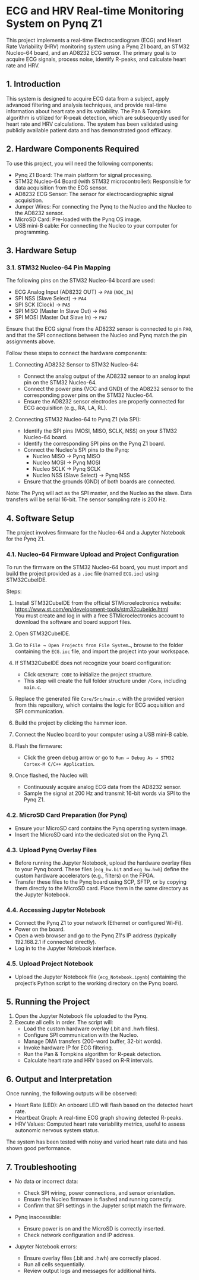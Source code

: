 # ECG and HRV Real-time Monitoring System on Pynq Z1

This project implements a real-time Electrocardiogram (ECG) and Heart Rate Variability (HRV) monitoring system using a Pynq Z1 board, an STM32 Nucleo-64 board, and an AD8232 ECG sensor. The primary goal is to acquire ECG signals, process noise, identify R-peaks, and calculate heart rate and HRV.

## 1. Introduction

This system is designed to acquire ECG data from a subject, apply advanced filtering and analysis techniques, and provide real-time information about heart rate and its variability. The Pan & Tompkins algorithm is utilized for R-peak detection, which are subsequently used for heart rate and HRV calculations. The system has been validated using publicly available patient data and has demonstrated good efficacy.

## 2. Hardware Components Required

To use this project, you will need the following components:

* Pynq Z1 Board: The main platform for signal processing.
* STM32 Nucleo-64 Board (with STM32 microcontroller): Responsible for data acquisition from the ECG sensor.
* AD8232 ECG Sensor: The sensor for electrocardiographic signal acquisition.
* Jumper Wires: For connecting the Pynq to the Nucleo and the Nucleo to the AD8232 sensor.
* MicroSD Card: Pre-loaded with the Pynq OS image.
* USB mini-B cable: For connecting the Nucleo to your computer for programming.

## 3. Hardware Setup

### 3.1. STM32 Nucleo-64 Pin Mapping

The following pins on the STM32 Nucleo-64 board are used:

* ECG Analog Input (AD8232 OUT) → `PA0` (`ADC_IN`)
* SPI NSS (Slave Select) → `PA4`
* SPI SCK (Clock) → `PA5`
* SPI MISO (Master In Slave Out) → `PA6`
* SPI MOSI (Master Out Slave In) → `PA7`

Ensure that the ECG signal from the AD8232 sensor is connected to pin `PA0`, and that the SPI connections between the Nucleo and Pynq match the pin assignments above.

Follow these steps to connect the hardware components:

1. Connecting AD8232 Sensor to STM32 Nucleo-64:
   * Connect the analog output of the AD8232 sensor to an analog input pin on the STM32 Nucleo-64.
   * Connect the power pins (VCC and GND) of the AD8232 sensor to the corresponding power pins on the STM32 Nucleo-64.
   * Ensure the AD8232 sensor electrodes are properly connected for ECG acquisition (e.g., RA, LA, RL).

2. Connecting STM32 Nucleo-64 to Pynq Z1 (via SPI):
   * Identify the SPI pins (MOSI, MISO, SCLK, NSS) on your STM32 Nucleo-64 board.
   * Identify the corresponding SPI pins on the Pynq Z1 board.
   * Connect the Nucleo's SPI pins to the Pynq:
     * Nucleo MISO → Pynq MISO
     * Nucleo MOSI → Pynq MOSI
     * Nucleo SCLK → Pynq SCLK
     * Nucleo NSS (Slave Select) → Pynq NSS
   * Ensure that the grounds (GND) of both boards are connected.

Note: The Pynq will act as the SPI master, and the Nucleo as the slave. Data transfers will be serial 16-bit. The sensor sampling rate is 200 Hz.

## 4. Software Setup

The project involves firmware for the Nucleo-64 and a Jupyter Notebook for the Pynq Z1.

### 4.1. Nucleo-64 Firmware Upload and Project Configuration

To run the firmware on the STM32 Nucleo-64 board, you must import and build the project provided as a `.ioc` file (named `ECG.ioc`) using STM32CubeIDE.

Steps:

1. Install STM32CubeIDE from the official STMicroelectronics website:  
   https://www.st.com/en/development-tools/stm32cubeide.html  
   You must create and log in with a free STMicroelectronics account to download the software and board support files.

2. Open STM32CubeIDE.

3. Go to `File → Open Projects from File System…`, browse to the folder containing the `ECG.ioc` file, and import the project into your workspace.

4. If STM32CubeIDE does not recognize your board configuration:
   * Click `GENERATE CODE` to initialize the project structure.
   * This step will create the full folder structure under `/Core`, including `main.c`.

5. Replace the generated file `Core/Src/main.c` with the provided version from this repository, which contains the logic for ECG acquisition and SPI communication.

6. Build the project by clicking the hammer icon.

7. Connect the Nucleo board to your computer using a USB mini-B cable.

8. Flash the firmware:
   * Click the green debug arrow or go to `Run → Debug As → STM32 Cortex-M C/C++ Application`.

9. Once flashed, the Nucleo will:
    * Continuously acquire analog ECG data from the AD8232 sensor.
    * Sample the signal at 200 Hz and transmit 16-bit words via SPI to the Pynq Z1.

### 4.2. MicroSD Card Preparation (for Pynq)

* Ensure your MicroSD card contains the Pynq operating system image.
* Insert the MicroSD card into the dedicated slot on the Pynq Z1.

### 4.3. Upload Pynq Overlay Files

* Before running the Jupyter Notebook, upload the hardware overlay files to your Pynq board. These files (`ecg_hw.bit` and `ecg_hw.hwh`) define the custom hardware accelerators (e.g., filters) on the FPGA.
* Transfer these files to the Pynq board using SCP, SFTP, or by copying them directly to the MicroSD card. Place them in the same directory as the Jupyter Notebook.

### 4.4. Accessing Jupyter Notebook

* Connect the Pynq Z1 to your network (Ethernet or configured Wi-Fi).
* Power on the board.
* Open a web browser and go to the Pynq Z1's IP address (typically 192.168.2.1 if connected directly).
* Log in to the Jupyter Notebook interface.

### 4.5. Upload Project Notebook

* Upload the Jupyter Notebook file (`ecg_Notebook.ipynb`) containing the project’s Python script to the working directory on the Pynq board.

## 5. Running the Project

1. Open the Jupyter Notebook file uploaded to the Pynq.
2. Execute all cells in order. The script will:
   * Load the custom hardware overlay (.bit and .hwh files).
   * Configure SPI communication with the Nucleo.
   * Manage DMA transfers (200-word buffer, 32-bit words).
   * Invoke hardware IP for ECG filtering.
   * Run the Pan & Tompkins algorithm for R-peak detection.
   * Calculate heart rate and HRV based on R-R intervals.

## 6. Output and Interpretation

Once running, the following outputs will be observed:

* Heart Rate (LED): An onboard LED will flash based on the detected heart rate.
* Heartbeat Graph: A real-time ECG graph showing detected R-peaks.
* HRV Values: Computed heart rate variability metrics, useful to assess autonomic nervous system status.

The system has been tested with noisy and varied heart rate data and has shown good performance.

## 7. Troubleshooting

* No data or incorrect data:
  * Check SPI wiring, power connections, and sensor orientation.
  * Ensure the Nucleo firmware is flashed and running correctly.
  * Confirm that SPI settings in the Jupyter script match the firmware.

* Pynq inaccessible:
  * Ensure power is on and the MicroSD is correctly inserted.
  * Check network configuration and IP address.

* Jupyter Notebook errors:
  * Ensure overlay files (.bit and .hwh) are correctly placed.
  * Run all cells sequentially.
  * Review output logs and messages for additional hints.
